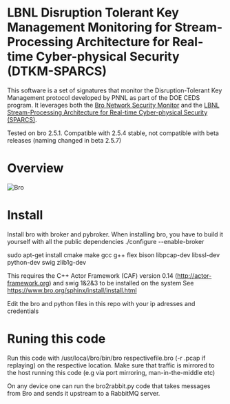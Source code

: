 # LBNL Disruption Tolerant Key Management Monitoring for Stream-Processing Architecture for Real-time Cyber-physical Security (DTKM-SPARCS)

This software is a set of signatures that monitor the Disruption-Tolerant Key Management protocol developed by PNNL as part of the DOE CEDS program.  It leverages both the [Bro Network Security Monitor][Bro] and the [LBNL Stream-Processing Architecture for Real-time Cyber-physical Security (SPARCS)][SPARCS].

[Bro]: https://www.bro.org
[SPARCS]: https://github.com/lbnl-cybersecurity/sparcs

Tested on bro 2.5.1. Compatible with 2.5.4 stable, not compatible with beta releases (naming changed in beta 2.5.7)

# Overview
![Bro](https://github.com/lbnl-cybersecurity/dtkm-sparcs/bro.png)

# Install
Install bro with broker and pybroker. When installing bro, you have to build it yourself with all the public dependencies ./configure --enable-broker

sudo apt-get install cmake make gcc g++ flex bison libpcap-dev libssl-dev python-dev swig zlib1g-dev


This requires the C++ Actor Framework (CAF) version 0.14 (http://actor-framework.org) and swig 1&2&3 to be installed on the system
See https://www.bro.org/sphinx/install/install.html


Edit the bro and python files in this repo with your ip adresses and credentials

# Runing this code
Run this code with /usr/local/bro/bin/bro  respectivefile.bro (-r .pcap if replaying) on the respective location. Make sure that traffic is mirrored to the host running this code (e.g via port mirroring, man-in-the-middle etc)

On any device one can run the bro2rabbit.py code that takes messages from Bro and sends it upstream to a RabbitMQ server. 
